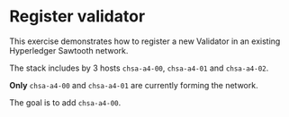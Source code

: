 # Register validator

This exercise demonstrates how to register a new Validator in an existing Hyperledger Sawtooth network.

The stack includes by 3 hosts `chsa-a4-00`, `chsa-a4-01` and `chsa-a4-02`.

**Only** `chsa-a4-00` and `chsa-a4-01` are currently forming the network.

The goal is to add `chsa-a4-00`.
